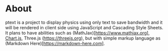 # About
ptext is a project to display physics using only text to save bandwidth and it will be rendered in client side using JavaScript and Cascading Style Sheets. It plans to have abilities such as (MathJax)[https://www.mathjax.org], [Chart.js](https://www.chartjs.org), Three.js (https://threejs.org), but with simple markup language as (Markdown Here)[https://markdown-here.com].
